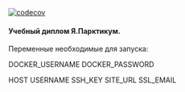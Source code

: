 [![codecov](https://codecov.io/gh/nkiryanov/foodgram-project-react/branch/dev/graph/badge.svg?token=4JQKCSOYE8)](https://codecov.io/gh/nkiryanov/foodgram-project-react)

#### Учебный диплом Я.Парктикум.


Переменные необходимые для запуска:

DOCKER_USERNAME
DOCKER_PASSWORD

HOST
USERNAME
SSH_KEY
SITE_URL
SSL_EMAIL
